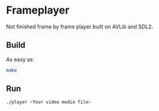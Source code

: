 # Frameplayer
Not finished frame by frame player built on AVLib and SDL2.

## Build
As easy as:
```bash
make
```

## Run
```bash
./player <Your video media file>
```
